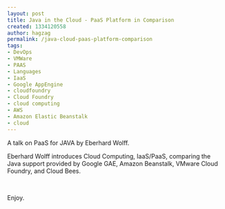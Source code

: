 ```yaml
---
layout: post
title: Java in the Cloud - PaaS Platform in Comparison
created: 1334120558
author: hagzag
permalink: /java-cloud-paas-platform-comparison
tags:
- DevOps
- VMWare
- PAAS
- Languages
- IaaS
- Google AppEngine
- cloudfoundry
- Cloud Foundry
- cloud computing
- AWS
- Amazon Elastic Beanstalk
- cloud
---
```

<p>A talk on PaaS for JAVA by Eberhard Wolff.</p>
<p>Eberhard Wolff introduces Cloud Computing, IaaS/PaaS, comparing the Java support provided by Google GAE, Amazon Beanstalk, VMware Cloud Foundry, and Cloud Bees.<span>&nbsp;</span></p>
<p>&nbsp;</p>
<p>Enjoy.</p>
